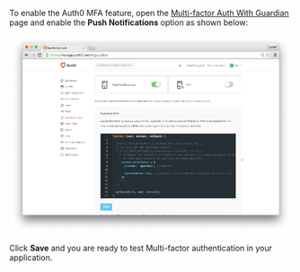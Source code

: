 To enable the Auth0 MFA feature, open the <a href="$manage_url/#/guardian" target="_blank" rel="noreferrer">Multi-factor Auth With Guardian</a> page and enable the __Push Notifications__ option as shown below:

![dashboard MFA with push notification enabled](/media/articles/mfa/guardian-push-enabled.png)

Click __Save__ and you are ready to test Multi-factor authentication in your application.